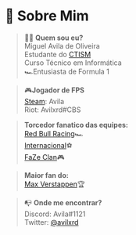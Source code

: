  # 💫 Sobre Mim <br />

>🕵🏻️ **Quem sou eu?**    <br />
Miguel Avila de Oliveira    <br />
Estudante do [CTISM](https://www.ufsm.br/unidades-universitarias/ctism/)<br />
Curso Técnico em Informática <br /> 
🏎Entusiasta de Formula 1 <br />
>

>🎮**Jogador de FPS** <br />
[Steam](https://steamcommunity.com/id/avila1/): Avila <br />
Riot: Avilxrd#CBS
>

>**Torcedor fanatico das equipes:** <br />
[Red Bull Racing](https://www.redbull.com/int-en/redbullracing)🏎 <br />
[Internacional](https://internacional.com.br/)⚽️ <br />
[FaZe Clan](https://fazeclan.com/)🎮 <br />
>

>**Maior fan do:** <br />
[Max Verstappen](https://twitter.com/Max33Verstappen)🏆 <br /> 
>

> 📭 **Onde me encontrar?** <br />
Discord: Avila#1121  <br />
Twitter: [@avilxrd](https://twitter.com/avilxrd)<br />
>

